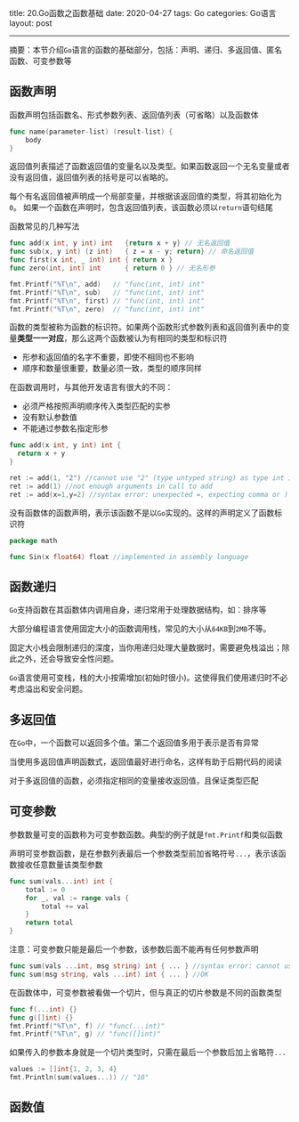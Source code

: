 title: 20.Go函数之函数基础
date: 2020-04-27
tags: Go
categories: Go语言
layout: post

------

摘要：本节介绍`Go`语言的函数的基础部分，包括：声明、递归、多返回值、匿名函数、可变参数等

<!-- more -->

## 函数声明

函数声明包括函数名、形式参数列表、返回值列表（可省略）以及函数体

```Go
func name(parameter-list) (result-list) {
    body
}
```

返回值列表描述了函数返回值的变量名以及类型。如果函数返回一个无名变量或者没有返回值，返回值列表的括号是可以省略的。

每个有名返回值被声明成一个局部变量，并根据该返回值的类型，将其初始化为`0`。 如果一个函数在声明时，包含返回值列表，该函数必须以`return`语句结尾

函数常见的几种写法

```go
func add(x int, y int) int   {return x + y} // 无名返回值
func sub(x, y int) (z int)   { z = x - y; return} // 命名返回值
func first(x int, _ int) int { return x }
func zero(int, int) int      { return 0 } // 无名形参

fmt.Printf("%T\n", add)   // "func(int, int) int"
fmt.Printf("%T\n", sub)   // "func(int, int) int"
fmt.Printf("%T\n", first) // "func(int, int) int"
fmt.Printf("%T\n", zero)  // "func(int, int) int"
```

函数的类型被称为函数的标识符。如果两个函数形式参数列表和返回值列表中的变量**类型一一对应**，那么这两个函数被认为有相同的类型和标识符

- 形参和返回值的名字不重要，即使不相同也不影响
- 顺序和数量很重要，数量必须一致，类型的顺序同样

在函数调用时，与其他开发语言有很大的不同：

- 必须严格按照声明顺序传入类型匹配的实参
- 没有默认参数值
- 不能通过参数名指定形参

```go
func add(x int, y int) int {
  return x + y
}

ret := add(1, "2") //cannot use "2" (type untyped string) as type int in argument to add
ret := add(1) //not enough arguments in call to add
ret := add(x=1,y=2) //syntax error: unexpected =, expecting comma or )
```

没有函数体的函数声明，表示该函数不是以`Go`实现的。这样的声明定义了函数标识符

```Go
package math

func Sin(x float64) float //implemented in assembly language
```

## 函数递归

`Go`支持函数在其函数体内调用自身，递归常用于处理数据结构，如：排序等

大部分编程语言使用固定大小的函数调用栈，常见的大小从`64KB`到`2MB`不等。

固定大小栈会限制递归的深度，当你用递归处理大量数据时，需要避免栈溢出；除此之外，还会导致安全性问题。

`Go`语言使用可变栈，栈的大小按需增加(初始时很小)。这使得我们使用递归时不必考虑溢出和安全问题。

## 多返回值

在`Go`中，一个函数可以返回多个值。第二个返回值多用于表示是否有异常

当使用多返回值声明函数式，返回值最好进行命名，这样有助于后期代码的阅读

对于多返回值的函数，必须指定相同的变量接收返回值，且保证类型匹配

## 可变参数

参数数量可变的函数称为可变参数函数。典型的例子就是`fmt.Printf`和类似函数

声明可变参数函数，是在参数列表最后一个参数类型前加省略符号`...`，表示该函数接收任意数量该类型参数

```go
func sum(vals...int) int {
    total := 0
    for _, val := range vals {
        total += val
    }
    return total
}
```

注意：可变参数只能是最后一个参数，该参数后面不能再有任何参数声明

```go
func sum(vals ...int, msg string) int { ... } //syntax error: cannot use ... with non-final parameter vals
func sum(msg string, vals ...int) int { ... } //OK
```

在函数体中，可变参数被看做一个切片，但与真正的切片参数是不同的函数类型

```go
func f(...int) {}
func g([]int) {}
fmt.Printf("%T\n", f) // "func(...int)"
fmt.Printf("%T\n", g) // "func([]int)"
```

如果传入的参数本身就是一个切片类型时，只需在最后一个参数后加上省略符`...`

```go
values := []int{1, 2, 3, 4}
fmt.Println(sum(values...)) // "10"
```

## 函数值

